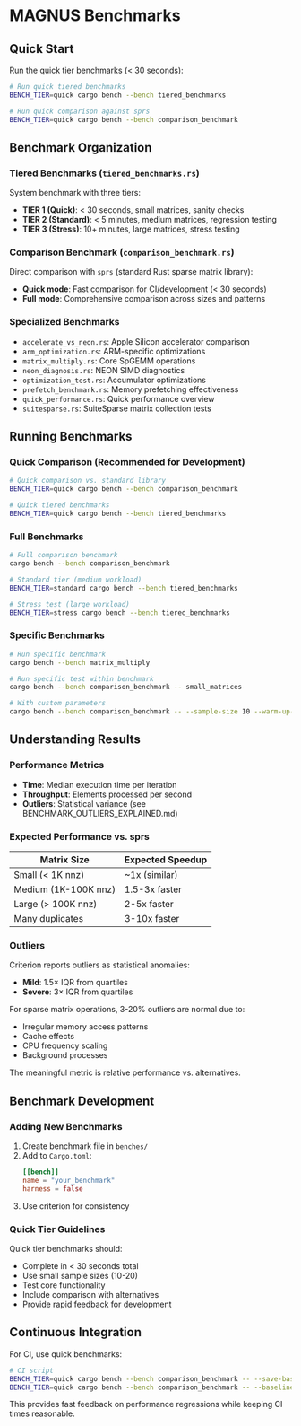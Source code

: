 # MAGNUS Benchmarks

## Quick Start

Run the quick tier benchmarks (< 30 seconds):
```bash
# Run quick tiered benchmarks
BENCH_TIER=quick cargo bench --bench tiered_benchmarks

# Run quick comparison against sprs
BENCH_TIER=quick cargo bench --bench comparison_benchmark
```

## Benchmark Organization

### Tiered Benchmarks (`tiered_benchmarks.rs`)
System benchmark with three tiers:
- **TIER 1 (Quick)**: < 30 seconds, small matrices, sanity checks
- **TIER 2 (Standard)**: < 5 minutes, medium matrices, regression testing  
- **TIER 3 (Stress)**: 10+ minutes, large matrices, stress testing

### Comparison Benchmark (`comparison_benchmark.rs`)
Direct comparison with `sprs` (standard Rust sparse matrix library):
- **Quick mode**: Fast comparison for CI/development (< 30 seconds)
- **Full mode**: Comprehensive comparison across sizes and patterns

### Specialized Benchmarks
- `accelerate_vs_neon.rs`: Apple Silicon accelerator comparison
- `arm_optimization.rs`: ARM-specific optimizations
- `matrix_multiply.rs`: Core SpGEMM operations
- `neon_diagnosis.rs`: NEON SIMD diagnostics
- `optimization_test.rs`: Accumulator optimizations
- `prefetch_benchmark.rs`: Memory prefetching effectiveness
- `quick_performance.rs`: Quick performance overview
- `suitesparse.rs`: SuiteSparse matrix collection tests

## Running Benchmarks

### Quick Comparison (Recommended for Development)
```bash
# Quick comparison vs. standard library
BENCH_TIER=quick cargo bench --bench comparison_benchmark

# Quick tiered benchmarks
BENCH_TIER=quick cargo bench --bench tiered_benchmarks
```

### Full Benchmarks
```bash
# Full comparison benchmark
cargo bench --bench comparison_benchmark

# Standard tier (medium workload)
BENCH_TIER=standard cargo bench --bench tiered_benchmarks

# Stress test (large workload)
BENCH_TIER=stress cargo bench --bench tiered_benchmarks
```

### Specific Benchmarks
```bash
# Run specific benchmark
cargo bench --bench matrix_multiply

# Run specific test within benchmark
cargo bench --bench comparison_benchmark -- small_matrices

# With custom parameters
cargo bench --bench comparison_benchmark -- --sample-size 10 --warm-up-time 1
```

## Understanding Results

### Performance Metrics
- **Time**: Median execution time per iteration
- **Throughput**: Elements processed per second
- **Outliers**: Statistical variance (see BENCHMARK_OUTLIERS_EXPLAINED.md)

### Expected Performance vs. sprs
| Matrix Size | Expected Speedup |
|------------|-----------------|
| Small (< 1K nnz) | ~1x (similar) |
| Medium (1K-100K nnz) | 1.5-3x faster |
| Large (> 100K nnz) | 2-5x faster |
| Many duplicates | 3-10x faster |

### Outliers
Criterion reports outliers as statistical anomalies:
- **Mild**: 1.5× IQR from quartiles
- **Severe**: 3× IQR from quartiles

For sparse matrix operations, 3-20% outliers are normal due to:
- Irregular memory access patterns
- Cache effects
- CPU frequency scaling
- Background processes

The meaningful metric is relative performance vs. alternatives.

## Benchmark Development

### Adding New Benchmarks
1. Create benchmark file in `benches/`
2. Add to `Cargo.toml`:
   ```toml
   [[bench]]
   name = "your_benchmark"
   harness = false
   ```
3. Use criterion for consistency

### Quick Tier Guidelines
Quick tier benchmarks should:
- Complete in < 30 seconds total
- Use small sample sizes (10-20)
- Test core functionality
- Include comparison with alternatives
- Provide rapid feedback for development

## Continuous Integration

For CI, use quick benchmarks:
```bash
# CI script
BENCH_TIER=quick cargo bench --bench comparison_benchmark -- --save-baseline main
BENCH_TIER=quick cargo bench --bench comparison_benchmark -- --baseline main
```

This provides fast feedback on performance regressions while keeping CI times reasonable.